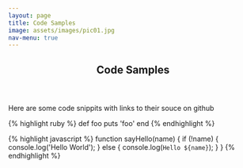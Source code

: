 ```yaml
---
layout: page
title: Code Samples
image: assets/images/pic01.jpg
nav-menu: true
---
```



<!-- Main -->
<div id="main" class="alt">

<!-- One -->
<section id="one">
	<div class="inner">
		<header class="major">
			<h1>Code Samples</h1>
		</header>
<!-- Content -->
<p>Here are some code snippits with links to their souce on github</p>

{% highlight ruby %}
def foo
  puts 'foo'
end
{% endhighlight %}


{% highlight javascript %}
function sayHello(name) {
  if (!name) {
    console.log('Hello World');
  } else {
    console.log(`Hello ${name}`);
  }
}
{% endhighlight %}
</div>
